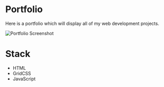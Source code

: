 # Portfolio
Here is a portfolio which will display all of my web development projects.

![Portfolio Screenshot](https://i.gyazo.com/9b00dd52596d1b5108d39e6c8db7d882.png)

# Stack
+ HTML
+ GridCSS
+ JavaScript
